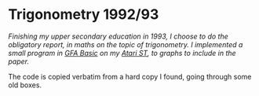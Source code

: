 Trigonometry 1992/93
====================

_Finishing my upper secondary education in 1993, I choose to do the obligatory
 report, in maths on the topic of trigonometry. I implemented a small program
 in [GFA Basic] on my [Atari ST], to graphs to include in the paper._

The code is copied verbatim from a hard copy I found, going through some old
boxes.

  [GFA Basic]: https://en.wikipedia.org/wiki/GFA_BASIC
  [Atari ST]: https://en.wikipedia.org/wiki/Atari_ST
